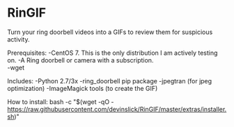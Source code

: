 # RinGIF
Turn your ring doorbell videos into a GIFs to review them for suspicious activity.

Prerequisites:
-CentOS 7.   This is the only distribution I am actively testing on. 
-A Ring doorbell or camera with a subscription.  
-wget

Includes:
-Python 2.7/3x
-ring_doorbell pip package
-jpegtran (for jpeg optimization)
-ImageMagick tools (to create the GIF)

How to install:
bash -c "$(wget -qO - https://raw.githubusercontent.com/devinslick/RinGIF/master/extras/installer.sh)"

